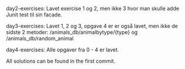 day2-exercises:
Lavet exercise 1 og 2, men ikke 3 hvor man skulle adde Junit test til sin facade.

day3-exercises:
Lavet 1, 2 og 3, opgave 4 er er også lavet, men ikke de sidste 2 metoder: /animals_db/animalbytype/{type} og /animals_db/random_animal

day4-exercises: Alle opgaver fra 0 - 4 er lavet.


All solutions can be found in the first commit.